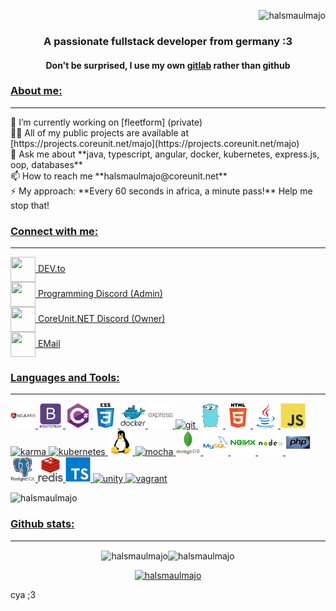 <p align="right">
  <img src="https://komarev.com/ghpvc/?username=halsmaulmajo&label=Profile%20views&color=0e75b6&style=flat" alt="halsmaulmajo" />
</p>

<h3 align="center">
  A passionate fullstack developer from germany :3
</h3>
<h4 align="center">
  Don't be surprised, I use my own
  <a href="https://projects.coreunit.net/majo">gitlab</a>
  rather than github
</h4>

<h3 align="left"><u>About me:</u></h3>
<hr>
🔭 I’m currently working on [fleetform] (private)<br>
👨‍💻 All of my public projects are available at [https://projects.coreunit.net/majo](https://projects.coreunit.net/majo)<br>
💬 Ask me about **java, typescript, angular, docker, kubernetes, express.js, oop, databases**<br>
📫 How to reach me **halsmaulmajo@coreunit.net**<br>
⚡ My approach: **Every 60 seconds in africa, a minute pass!** Help me stop that!<br>

<h3 align="left"><u>Connect with me:</u></h3>
<hr>
<p align="left">
  <a href="https://dev.to/halsmaulmajo" target="blank">
    <img align="center" src="https://cdn.jsdelivr.net/npm/simple-icons@3.0.1/icons/dev-dot-to.svg" height="40" width="40" />
    DEV.to<br>
  </a>
  <a href="https://discord.gg/K4xEUce4" target="blank">
    <img align="center" src="https://cdn.discordapp.com/icons/759424063130304592/0c249ee1a23bd231f5c65c3248558a4f.png?size=96" height="40" width="40" />
    Programming Discord (Admin)<br>
  </a>
  <a href="https://coreunit.net/discord" target="blank">
    <img align="center" src="https://discord.com/assets/3437c10597c1526c3dbd98c737c2bcae.svg" height="40" width="40" />
    CoreUnit.NET Discord (Owner)<br>
  </a>
  <a href="mailto:halsmaulmajo@coreunit.net" target="blank">
    <img align="center" src="https://www.svgrepo.com/show/17588/mail.svg" height="40" width="40" />
    EMail<br>
  </a>
</p>

<h3 align="left"><u>Languages and Tools:</u></h3>
<hr>
<p align="left">
    <a href="https://angular.io" target="_blank">
        <img src="https://raw.githubusercontent.com/devicons/devicon/master/icons/angularjs/angularjs-original-wordmark.svg"
            alt="angularjs" width="40" height="40" />
    </a>
    <a href="https://getbootstrap.com" target="_blank">
        <img src="https://raw.githubusercontent.com/devicons/devicon/master/icons/bootstrap/bootstrap-plain-wordmark.svg"
            alt="bootstrap" width="40" height="40" />
    </a>
    <a href="https://www.w3schools.com/cs/" target="_blank">
        <img src="https://raw.githubusercontent.com/devicons/devicon/master/icons/csharp/csharp-original.svg"
            alt="csharp" width="40" height="40" />
    </a>
    <a href="https://www.w3schools.com/css/" target="_blank">
        <img src="https://raw.githubusercontent.com/devicons/devicon/master/icons/css3/css3-original-wordmark.svg"
            alt="css3" width="40" height="40" />
    </a>
    <a href="https://www.docker.com/" target="_blank">
        <img src="https://raw.githubusercontent.com/devicons/devicon/master/icons/docker/docker-original-wordmark.svg"
            alt="docker" width="40" height="40" />
    </a>
    <a href="https://expressjs.com" target="_blank">
        <img src="https://raw.githubusercontent.com/devicons/devicon/master/icons/express/express-original-wordmark.svg"
            alt="express" width="40" height="40" />
    </a>
    <a href="https://git-scm.com/" target="_blank">
        <img src="https://www.vectorlogo.zone/logos/git-scm/git-scm-icon.svg" alt="git" width="40" height="40" />
    </a>
    <a href="https://golang.org" target="_blank">
        <img src="https://raw.githubusercontent.com/devicons/devicon/master/icons/go/go-original.svg" alt="go"
            width="40" height="40" />
    </a>
    <a href="https://www.w3.org/html/" target="_blank">
        <img src="https://raw.githubusercontent.com/devicons/devicon/master/icons/html5/html5-original-wordmark.svg"
            alt="html5" width="40" height="40" />
    </a>
    <a href="https://www.java.com" target="_blank">
        <img src="https://raw.githubusercontent.com/devicons/devicon/master/icons/java/java-original.svg" alt="java"
            width="40" height="40" />
    </a>
    <a href="https://developer.mozilla.org/en-US/docs/Web/JavaScript" target="_blank">
        <img src="https://raw.githubusercontent.com/devicons/devicon/master/icons/javascript/javascript-original.svg"
            alt="javascript" width="40" height="40" />
    </a>
    <a href="https://karma-runner.github.io/latest/index.html" target="_blank">
        <img src="https://raw.githubusercontent.com/detain/svg-logos/780f25886640cef088af994181646db2f6b1a3f8/svg/karma.svg"
            alt="karma" width="40" height="40" />
    </a>
    <a href="https://kubernetes.io" target="_blank">
        <img src="https://www.vectorlogo.zone/logos/kubernetes/kubernetes-icon.svg" alt="kubernetes" width="40"
            height="40" />
    </a>
    <a href="https://www.linux.org/" target="_blank">
        <img src="https://raw.githubusercontent.com/devicons/devicon/master/icons/linux/linux-original.svg" alt="linux"
            width="40" height="40" />
    </a>
    <a href="https://mochajs.org" target="_blank">
        <img src="https://www.vectorlogo.zone/logos/mochajs/mochajs-icon.svg" alt="mocha" width="40" height="40" />
    </a>
    <a href="https://www.mongodb.com/" target="_blank">
        <img src="https://raw.githubusercontent.com/devicons/devicon/master/icons/mongodb/mongodb-original-wordmark.svg"
            alt="mongodb" width="40" height="40" />
    </a>
    <a href="https://www.mysql.com/" target="_blank">
        <img src="https://raw.githubusercontent.com/devicons/devicon/master/icons/mysql/mysql-original-wordmark.svg"
            alt="mysql" width="40" height="40" />
    </a>
    <a href="https://www.nginx.com" target="_blank">
        <img src="https://raw.githubusercontent.com/devicons/devicon/master/icons/nginx/nginx-original.svg" alt="nginx"
            width="40" height="40" />
    </a>
    <a href="https://nodejs.org" target="_blank">
        <img src="https://raw.githubusercontent.com/devicons/devicon/master/icons/nodejs/nodejs-original-wordmark.svg"
            alt="nodejs" width="40" height="40" />
    </a>
    <a href="https://www.php.net" target="_blank">
        <img src="https://raw.githubusercontent.com/devicons/devicon/master/icons/php/php-original.svg" alt="php"
            width="40" height="40" />
    </a>
    <a href="https://www.postgresql.org" target="_blank">
        <img src="https://raw.githubusercontent.com/devicons/devicon/master/icons/postgresql/postgresql-original-wordmark.svg"
            alt="postgresql" width="40" height="40" />
    </a>
    <a href="https://redis.io" target="_blank">
        <img src="https://raw.githubusercontent.com/devicons/devicon/master/icons/redis/redis-original-wordmark.svg"
            alt="redis" width="40" height="40" />
    </a>
    <a href="https://www.typescriptlang.org/" target="_blank">
        <img src="https://raw.githubusercontent.com/devicons/devicon/master/icons/typescript/typescript-original.svg"
            alt="typescript" width="40" height="40" />
    </a>
    <a href="https://unity.com/" target="_blank">
        <img src="https://www.vectorlogo.zone/logos/unity3d/unity3d-icon.svg" alt="unity" width="40" height="40" />
    </a>
    <a href="https://www.vagrantup.com/" target="_blank">
        <img src="https://www.vectorlogo.zone/logos/vagrantup/vagrantup-icon.svg" alt="vagrant" width="40"
            height="40" />
    </a>
</p>

<p align="left" >
  <img src="https://github-readme-stats.vercel.app/api/top-langs?username=halsmaulmajo&show_icons=true&locale=en&layout=compact" alt="halsmaulmajo" />
</p>

<h3 align="left"><u>Github stats:</u></h3>
<hr>
<p align="center">
  <div style="display: flex; flex-direction: row; flex-wrap: wrap; flex-flow: row wrap; justify-content: center; align-items: stretch">
    <div>
      <img align="center" width="440px" src="https://github-readme-streak-stats.herokuapp.com/?user=halsmaulmajo&" alt="halsmaulmajo" />
    </div>
    <div>
      <img align="center" width="440px" src="https://github-readme-stats.vercel.app/api?username=halsmaulmajo&show_icons=true&locale=en" alt="halsmaulmajo" />
    </div>
  </div>
</p>

<p align="center">
  <a href="https://github.com/ryo-ma/github-profile-trophy">
    <img src="https://github-profile-trophy.vercel.app/?username=halsmaulmajo" alt="halsmaulmajo" />
  </a>
</p>


cya ;3
